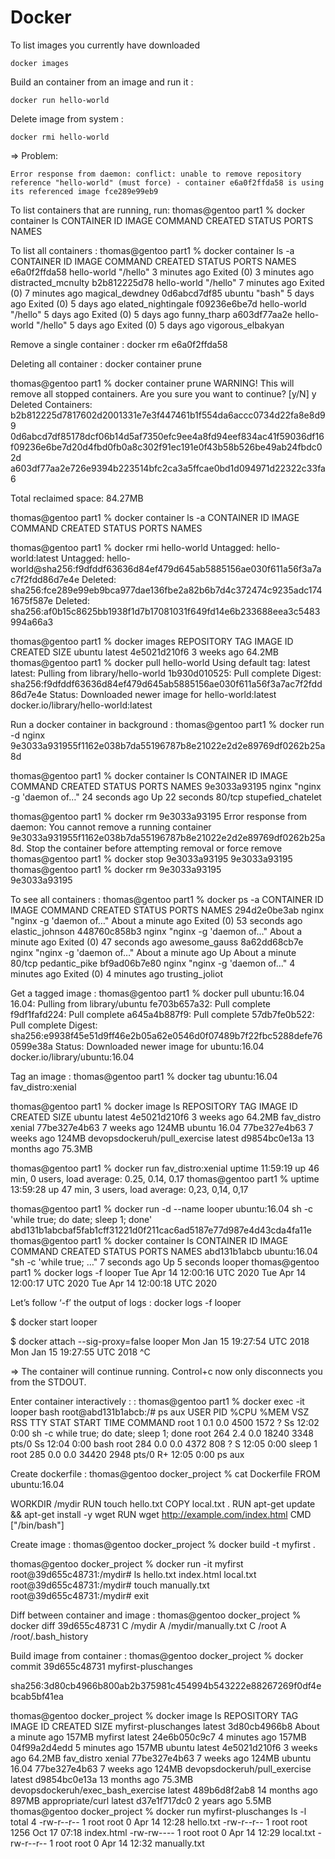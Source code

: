 # Docker 

To list images you currently have downloaded
```
docker images
```

Build an container from an image and run it : 
```
docker run hello-world
```

Delete image from system : 
```
docker rmi hello-world
```

=> Problem:

```
Error response from daemon: conflict: unable to remove repository reference "hello-world" (must force) - container e6a0f2ffda58 is using its referenced image fce289e99eb9
```

To list containers that are running, run: 
thomas@gentoo part1 % docker container ls
CONTAINER ID        IMAGE               COMMAND             CREATED             STATUS              PORTS               NAMES

To list all containers : 
thomas@gentoo part1 % docker container ls -a
CONTAINER ID        IMAGE               COMMAND             CREATED             STATUS                     PORTS               NAMES
e6a0f2ffda58        hello-world         "/hello"            3 minutes ago       Exited (0) 3 minutes ago                       distracted_mcnulty
b2b812225d78        hello-world         "/hello"            7 minutes ago       Exited (0) 7 minutes ago                       magical_dewdney
0d6abcd7df85        ubuntu              "bash"              5 days ago          Exited (0) 5 days ago                          elated_nightingale
f09236e6be7d        hello-world         "/hello"            5 days ago          Exited (0) 5 days ago                          funny_tharp
a603df77aa2e        hello-world         "/hello"            5 days ago          Exited (0) 5 days ago                          vigorous_elbakyan

Remove a single container : 
docker rm e6a0f2ffda58

Deleting all container :
docker container prune

thomas@gentoo part1 % docker container prune
WARNING! This will remove all stopped containers.
Are you sure you want to continue? [y/N] y
Deleted Containers:
b2b812225d7817602d2001331e7e3f447461b1f554da6accc0734d22fa8e8d99
0d6abcd7df85178dcf06b14d5af7350efc9ee4a8fd94eef834ac41f59036df16
f09236e6be7d20d4fbd0fb0a8c302f91ec191e0f43b58b526be49ab24fbdc02d
a603df77aa2e726e9394b223514bfc2ca3a5ffcae0bd1d094971d22322c33fa6

Total reclaimed space: 84.27MB

thomas@gentoo part1 %  docker container ls -a
CONTAINER ID        IMAGE               COMMAND             CREATED             STATUS              PORTS               NAMES


thomas@gentoo part1 % docker rmi hello-world
Untagged: hello-world:latest
Untagged: hello-world@sha256:f9dfddf63636d84ef479d645ab5885156ae030f611a56f3a7ac7f2fdd86d7e4e
Deleted: sha256:fce289e99eb9bca977dae136fbe2a82b6b7d4c372474c9235adc1741675f587e
Deleted: sha256:af0b15c8625bb1938f1d7b17081031f649fd14e6b233688eea3c5483994a66a3

thomas@gentoo part1 % docker images
REPOSITORY          TAG                 IMAGE ID            CREATED             SIZE
ubuntu              latest              4e5021d210f6        3 weeks ago         64.2MB
thomas@gentoo part1 % docker pull hello-world
Using default tag: latest
latest: Pulling from library/hello-world
1b930d010525: Pull complete 
Digest: sha256:f9dfddf63636d84ef479d645ab5885156ae030f611a56f3a7ac7f2fdd86d7e4e
Status: Downloaded newer image for hello-world:latest
docker.io/library/hello-world:latest


Run a docker container in background : 
thomas@gentoo part1 % docker run -d nginx
9e3033a931955f1162e038b7da55196787b8e21022e2d2e89769df0262b25a8d


thomas@gentoo part1 % docker container ls
CONTAINER ID        IMAGE               COMMAND                  CREATED             STATUS              PORTS               NAMES
9e3033a93195        nginx               "nginx -g 'daemon of…"   24 seconds ago      Up 22 seconds       80/tcp              stupefied_chatelet

thomas@gentoo part1 % docker rm 9e3033a93195
Error response from daemon: You cannot remove a running container 9e3033a931955f1162e038b7da55196787b8e21022e2d2e89769df0262b25a8d. Stop the container before attempting removal or force remove
thomas@gentoo part1 % docker stop 9e3033a93195
9e3033a93195
thomas@gentoo part1 % docker rm 9e3033a93195  
9e3033a93195

To see all containers :
thomas@gentoo part1 %  docker ps -a
CONTAINER ID        IMAGE               COMMAND                  CREATED              STATUS                      PORTS               NAMES
294d2e0be3ab        nginx               "nginx -g 'daemon of…"   About a minute ago   Exited (0) 53 seconds ago                       elastic_johnson
448760c858b3        nginx               "nginx -g 'daemon of…"   About a minute ago   Exited (0) 47 seconds ago                       awesome_gauss
8a62dd68cb7e        nginx               "nginx -g 'daemon of…"   About a minute ago   Up About a minute           80/tcp              pedantic_pike
bf9ad06b7e80        nginx               "nginx -g 'daemon of…"   4 minutes ago        Exited (0) 4 minutes ago                        trusting_joliot

Get a tagged image : 
thomas@gentoo part1 % docker pull ubuntu:16.04 
16.04: Pulling from library/ubuntu
fe703b657a32: Pull complete 
f9df1fafd224: Pull complete 
a645a4b887f9: Pull complete 
57db7fe0b522: Pull complete 
Digest: sha256:e9938f45e51d9ff46e2b05a62e0546d0f07489b7f22fbc5288defe760599e38a
Status: Downloaded newer image for ubuntu:16.04
docker.io/library/ubuntu:16.04

Tag an image : 
thomas@gentoo part1 % docker tag ubuntu:16.04 fav_distro:xenial

thomas@gentoo part1 % docker image ls
REPOSITORY                     TAG                 IMAGE ID            CREATED             SIZE
ubuntu                         latest              4e5021d210f6        3 weeks ago         64.2MB
fav_distro                     xenial              77be327e4b63        7 weeks ago         124MB
ubuntu                         16.04               77be327e4b63        7 weeks ago         124MB
devopsdockeruh/pull_exercise   latest              d9854bc0e13a        13 months ago       75.3MB

thomas@gentoo part1 % docker run fav_distro:xenial uptime
 11:59:19 up 46 min,  0 users,  load average: 0.25, 0.14, 0.17
thomas@gentoo part1 % uptime
 13:59:28 up 47 min,  3 users,  load average: 0,23, 0,14, 0,17

 thomas@gentoo part1 % docker run -d --name looper ubuntu:16.04 sh -c 'while true; do date; sleep 1; done'
abd131b1abcbaf5fab1cff31221d0f211cac6ad5187e77d987e4d43cda4fa11e
thomas@gentoo part1 % docker container ls
CONTAINER ID        IMAGE               COMMAND                  CREATED             STATUS              PORTS               NAMES
abd131b1abcb        ubuntu:16.04        "sh -c 'while true; …"   7 seconds ago       Up 5 seconds                            looper
thomas@gentoo part1 % docker logs -f looper
Tue Apr 14 12:00:16 UTC 2020
Tue Apr 14 12:00:17 UTC 2020
Tue Apr 14 12:00:18 UTC 2020

Let’s follow ‘-f’ the output of logs : 
docker logs -f looper

$ docker start looper 

$ docker attach --sig-proxy=false looper 
  Mon Jan 15 19:27:54 UTC 2018 
  Mon Jan 15 19:27:55 UTC 2018 
  ^C 
  
  => The container will continue running. Control+c now only disconnects you from the STDOUT.

Enter container interactively : :
thomas@gentoo part1 % docker exec -it looper bash 
root@abd131b1abcb:/# ps aux
USER       PID %CPU %MEM    VSZ   RSS TTY      STAT START   TIME COMMAND
root         1  0.1  0.0   4500  1572 ?        Ss   12:02   0:00 sh -c while true; do date; sleep 1; done
root       264  2.4  0.0  18240  3348 pts/0    Ss   12:04   0:00 bash
root       284  0.0  0.0   4372   808 ?        S    12:05   0:00 sleep 1
root       285  0.0  0.0  34420  2948 pts/0    R+   12:05   0:00 ps aux

Create dockerfile : 
thomas@gentoo docker_project % cat Dockerfile 
FROM ubuntu:16.04 

WORKDIR /mydir 
RUN touch hello.txt 
COPY local.txt . 
RUN apt-get update && apt-get install -y wget
RUN wget http://example.com/index.html 
CMD ["/bin/bash"]

Create image :
thomas@gentoo docker_project % docker build -t myfirst .

thomas@gentoo docker_project % docker run -it myfirst
root@39d655c48731:/mydir# ls
hello.txt  index.html  local.txt
root@39d655c48731:/mydir# touch manually.txt
root@39d655c48731:/mydir# exit

Diff between container and image : 
thomas@gentoo docker_project % docker diff 39d655c48731
C /mydir
A /mydir/manually.txt
C /root
A /root/.bash_history


Build image from container : 
thomas@gentoo docker_project % docker commit 39d655c48731 myfirst-pluschanges 

sha256:3d80cb4966b800ab2b375981c454994b543222e88267269f0df4ebcab5bf41ea

thomas@gentoo docker_project % docker image ls
REPOSITORY                          TAG                 IMAGE ID            CREATED              SIZE
myfirst-pluschanges                 latest              3d80cb4966b8        About a minute ago   157MB
myfirst                             latest              24e6b050c9c7        4 minutes ago        157MB
<none>                              <none>              04f99a2d4edd        5 minutes ago        157MB
ubuntu                              latest              4e5021d210f6        3 weeks ago          64.2MB
fav_distro                          xenial              77be327e4b63        7 weeks ago          124MB
ubuntu                              16.04               77be327e4b63        7 weeks ago          124MB
devopsdockeruh/pull_exercise        latest              d9854bc0e13a        13 months ago        75.3MB
devopsdockeruh/exec_bash_exercise   latest              489b6d8f2ab8        14 months ago        897MB
appropriate/curl                    latest              d37e1f717dc0        2 years ago          5.5MB
thomas@gentoo docker_project % docker run myfirst-pluschanges ls -l 
total 4
-rw-r--r-- 1 root root    0 Apr 14 12:28 hello.txt
-rw-r--r-- 1 root root 1256 Oct 17 07:18 index.html
-rw-rw---- 1 root root    0 Apr 14 12:29 local.txt
-rw-r--r-- 1 root root    0 Apr 14 12:32 manually.txt

